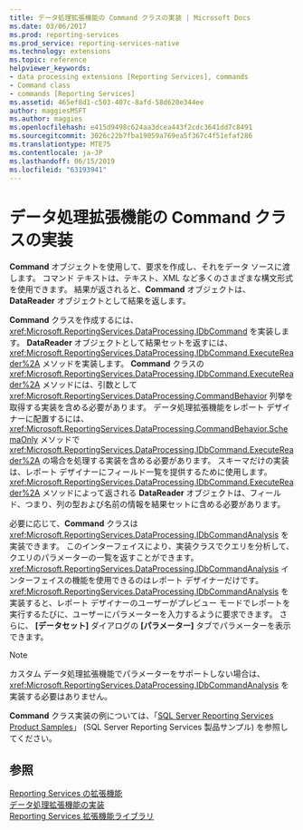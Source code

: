 ```yaml
---
title: データ処理拡張機能の Command クラスの実装 | Microsoft Docs
ms.date: 03/06/2017
ms.prod: reporting-services
ms.prod_service: reporting-services-native
ms.technology: extensions
ms.topic: reference
helpviewer_keywords:
- data processing extensions [Reporting Services], commands
- Command class
- commands [Reporting Services]
ms.assetid: 465ef8d1-c503-407c-8afd-58d620e344ee
author: maggiesMSFT
ms.author: maggies
ms.openlocfilehash: e415d9498c624aa3dcea443f2cdc3641dd7c8491
ms.sourcegitcommit: 3026c22b7fba19059a769ea5f367c4f51efaf286
ms.translationtype: MTE75
ms.contentlocale: ja-JP
ms.lasthandoff: 06/15/2019
ms.locfileid: "63193941"
---
```

# <a name="implementing-a-command-class-for-a-data-processing-extension"></a>データ処理拡張機能の Command クラスの実装
  **Command** オブジェクトを使用して、要求を作成し、それをデータ ソースに渡します。 コマンド テキストは、テキスト、XML など多くのさまざまな構文形式を使用できます。 結果が返されると、**Command** オブジェクトは、**DataReader** オブジェクトとして結果を返します。  
  
 **Command** クラスを作成するには、<xref:Microsoft.ReportingServices.DataProcessing.IDbCommand> を実装します。 **DataReader** オブジェクトとして結果セットを返すには、<xref:Microsoft.ReportingServices.DataProcessing.IDbCommand.ExecuteReader%2A> メソッドを実装します。 **Command** クラスの <xref:Microsoft.ReportingServices.DataProcessing.IDbCommand.ExecuteReader%2A> メソッドには、引数として <xref:Microsoft.ReportingServices.DataProcessing.CommandBehavior> 列挙を取得する実装を含める必要があります。 データ処理拡張機能をレポート デザイナーに配置するには、<xref:Microsoft.ReportingServices.DataProcessing.CommandBehavior.SchemaOnly> メソッドで <xref:Microsoft.ReportingServices.DataProcessing.IDbCommand.ExecuteReader%2A> の場合を処理する実装を含める必要があります。 スキーマだけの実装は、レポート デザイナーにフィールド一覧を提供するために使用します。 <xref:Microsoft.ReportingServices.DataProcessing.IDbCommand.ExecuteReader%2A> メソッドによって返される **DataReader** オブジェクトは、フィールド、つまり、列の型および名前の情報を結果セットに含める必要があります。  
  
 必要に応じて、**Command** クラスは <xref:Microsoft.ReportingServices.DataProcessing.IDbCommandAnalysis> を実装できます。 このインターフェイスにより、実装クラスでクエリを分析して、クエリのパラメーターの一覧を返すことができます。 <xref:Microsoft.ReportingServices.DataProcessing.IDbCommandAnalysis> インターフェイスの機能を使用できるのはレポート デザイナーだけです。 <xref:Microsoft.ReportingServices.DataProcessing.IDbCommandAnalysis> を実装すると、レポート デザイナーのユーザーがプレビュー モードでレポートを実行するたびに、ユーザーにパラメーターを入力するように要求できます。 さらに、 **[データセット]** ダイアログの **[パラメーター]** タブでパラメーターを表示できます。  
  
> [!NOTE]  
>  カスタム データ処理拡張機能でパラメーターをサポートしない場合は、<xref:Microsoft.ReportingServices.DataProcessing.IDbCommandAnalysis> を実装する必要はありません。  
  
 **Command** クラス実装の例については、「[SQL Server Reporting Services Product Samples](https://go.microsoft.com/fwlink/?LinkId=177889)」 (SQL Server Reporting Services 製品サンプル) を参照してください。  
  
## <a name="see-also"></a>参照  
 [Reporting Services の拡張機能](../../../reporting-services/extensions/reporting-services-extensions.md)   
 [データ処理拡張機能の実装](../../../reporting-services/extensions/data-processing/implementing-a-data-processing-extension.md)   
 [Reporting Services 拡張機能ライブラリ](../../../reporting-services/extensions/reporting-services-extension-library.md)  
  
  
